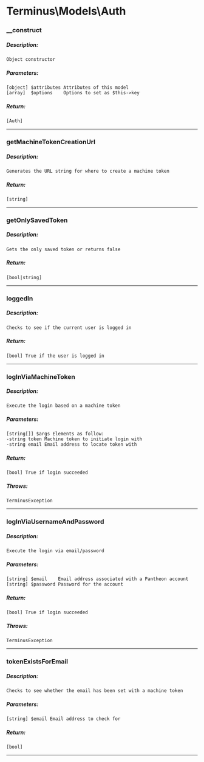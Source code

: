 # Terminus\Models\Auth

### __construct
##### Description:
    Object constructor

##### Parameters:
    [object] $attributes Attributes of this model
    [array]  $options    Options to set as $this->key

##### Return:
    [Auth]

---

### getMachineTokenCreationUrl
##### Description:
    Generates the URL string for where to create a machine token

##### Return:
    [string]

---

### getOnlySavedToken
##### Description:
    Gets the only saved token or returns false

##### Return:
    [bool|string]

---

### loggedIn
##### Description:
    Checks to see if the current user is logged in

##### Return:
    [bool] True if the user is logged in

---

### logInViaMachineToken
##### Description:
    Execute the login based on a machine token

##### Parameters:
    [string[]] $args Elements as follow:
    -string token Machine token to initiate login with
    -string email Email address to locate token with

##### Return:
    [bool] True if login succeeded

##### Throws:
    TerminusException

---

### logInViaUsernameAndPassword
##### Description:
    Execute the login via email/password

##### Parameters:
    [string] $email    Email address associated with a Pantheon account
    [string] $password Password for the account

##### Return:
    [bool] True if login succeeded

##### Throws:
    TerminusException

---

### tokenExistsForEmail
##### Description:
    Checks to see whether the email has been set with a machine token

##### Parameters:
    [string] $email Email address to check for

##### Return:
    [bool]

---

